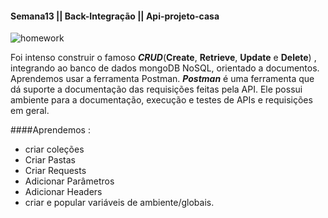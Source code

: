 #### Semana13 || Back-Integração || Api-projeto-casa

![homework](https://44.media.tumblr.com/aa5ddc2f7674efb9c1f4ce37365ad5dd/tumblr_ns2v6ccj521sg05bjo4_500.gif)


Foi intenso construir o famoso ***CRUD***(**Create**, **Retrieve**, **Update** e **Delete**) , integrando ao banco de dados mongoDB NoSQL, orientado a documentos. Aprendemos usar a ferramenta Postman.
***Postman*** é uma ferramenta que dá suporte a documentação das requisições feitas pela API. Ele possui ambiente para a documentação, execução e testes de APIs e requisições em geral. 

####Aprendemos :

 * criar coleções
 * Criar Pastas
 * Criar Requests
 * Adicionar Parâmetros
 * Adicionar Headers
 * criar e popular variáveis de ambiente/globais.

